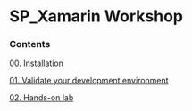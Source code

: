 # SP_Xamarin Workshop
### Contents
[00. Installation](https://github.com/ceteongvanness/SP_XamarinWorkshop/blob/master/00.%20Installation.md)

[01. Validate your development environment](https://github.com/ceteongvanness/SP_XamarinWorkshop/blob/master/01.%20Validate%20your%20development%20environment.md)


[02. Hands-on lab](https://github.com/ceteongvanness/SP_XamarinWorkshop/blob/master/02.%20Hands-on%20lab.md)